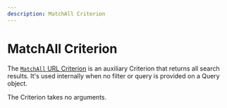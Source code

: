 ```yaml
---
description: MatchAll Criterion
---
```


# MatchAll Criterion

The [`MatchAll` URL Criterion](../../api/php_api/php_api_reference/classes/Ibexa-Contracts-Core-Repository-Values-URL-Query-Criterion-MatchAll.html) is an auxiliary Criterion that returns all search results.
It's used internally when no filter or query is provided on a Query object.

The Criterion takes no arguments.
